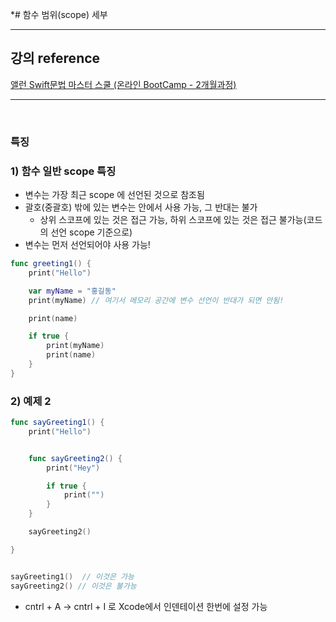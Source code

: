 \*# 함수 범위(scope) 세부

---

## 강의 reference

[앨런 Swift문법 마스터 스쿨 (온라인 BootCamp - 2개월과정)](https://www.inflearn.com/course/스위프트-문법-마스터-스쿨/dashboard)

---

<br>

### 특징

### 1) 함수 일반 scope 특징

- 변수는 가장 최근 scope 에 선언된 것으로 참조됨
- 괄호(중괄호) 밖에 있는 변수는 안에서 사용 가능, 그 반대는 불가
  - 상위 스코프에 있는 것은 접근 가능, 하위 스코프에 있는 것은 접근 불가능(코드의 선언 scope 기준으로)
- 변수는 먼저 선언되어야 사용 가능!

```swift
func greeting1() {
    print("Hello")

    var myName = "홍길동"
    print(myName) // 여기서 메모리 공간에 변수 선언이 반대가 되면 안됨!

    print(name)

    if true {
        print(myName)
        print(name)
    }
}

```

### 2) 예제 2

```swift
func sayGreeting1() {
    print("Hello")


    func sayGreeting2() {
        print("Hey")

        if true {
            print("")
        }
    }

    sayGreeting2()

}


sayGreeting1()  // 이것은 가능
sayGreeting2() // 이것은 불가능
```

- cntrl + A -> cntrl + I 로 Xcode에서 인덴테이션 한번에 설정 가능
